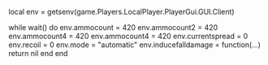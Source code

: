 local env = getsenv(game.Players.LocalPlayer.PlayerGui.GUI.Client)


while wait() do
   env.ammocount = 420
   env.ammocount2 = 420
   env.ammocount4 = 420
   env.ammocount4 = 420
   env.currentspread = 0
   env.recoil = 0
   env.mode = "automatic"
   env.inducefalldamage = function(...) return nil end
end
